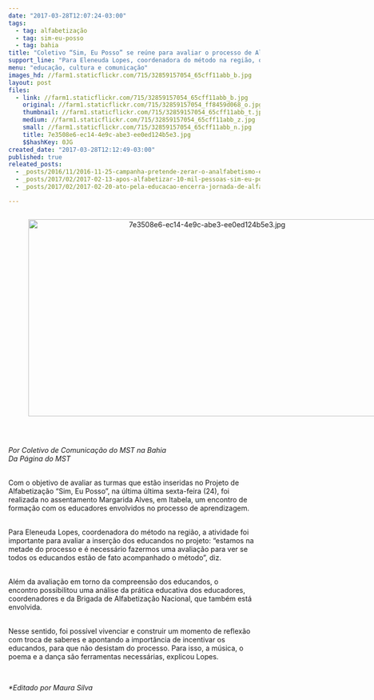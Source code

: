 ```yaml
---
date: "2017-03-28T12:07:24-03:00"
tags:
  - tag: alfabetização
  - tag: sim-eu-posso
  - tag: bahia
title: "Coletivo “Sim, Eu Posso” se reúne para avaliar o processo de Alfabetização"
support_line: "Para Eleneuda Lopes, coordenadora do método na região, o espaço foi muito importante, “pois estamos na metade do processo e é necessário fazermos uma avaliação para ver se todos os educandos estão de fato acompanhado o método”"
menu: "educação, cultura e comunicação"
images_hd: //farm1.staticflickr.com/715/32859157054_65cff11abb_b.jpg
layout: post
files:
  - link: //farm1.staticflickr.com/715/32859157054_65cff11abb_b.jpg
    original: //farm1.staticflickr.com/715/32859157054_ff8459d068_o.jpg
    thumbnail: //farm1.staticflickr.com/715/32859157054_65cff11abb_t.jpg
    medium: //farm1.staticflickr.com/715/32859157054_65cff11abb_z.jpg
    small: //farm1.staticflickr.com/715/32859157054_65cff11abb_n.jpg
    title: 7e3508e6-ec14-4e9c-abe3-ee0ed124b5e3.jpg
    $$hashKey: 0JG
created_date: "2017-03-28T12:12:49-03:00"
published: true
releated_posts:
  - _posts/2016/11/2016-11-25-campanha-pretende-zerar-o-analfabetismo-em-11-assentamentos-do-mst-na-bahia.md
  - _posts/2017/02/2017-02-13-apos-alfabetizar-10-mil-pessoas-sim-eu-posso-sera-ampliado-para-outros-municipios.md
  - _posts/2017/02/2017-02-20-ato-pela-educacao-encerra-jornada-de-alfabetizacao-no-maranhao.md

---
```

<div style="text-align:center">
<figure class="image" style="display:inline-block"><img alt="7e3508e6-ec14-4e9c-abe3-ee0ed124b5e3.jpg" height="394" src="//farm1.staticflickr.com/715/32859157054_65cff11abb_b.jpg" width="700" />
<figcaption></figcaption>
</figure>
</div>

<p>&nbsp;</p>

<p><em>Por Coletivo de Comunica&ccedil;&atilde;o do MST na Bahia<br />
Da P&aacute;gina do MST</em></p>

<p><br />
Com o objetivo de avaliar as turmas que est&atilde;o inseridas no Projeto de Alfabetiza&ccedil;&atilde;o &ldquo;Sim, Eu Posso&rdquo;, na &uacute;ltima &uacute;ltima sexta-feira (24), foi realizada no assentamento Margarida Alves, em Itabela, um encontro de forma&ccedil;&atilde;o com os educadores envolvidos no processo de aprendizagem.</p>

<p><br />
Para Eleneuda Lopes, coordenadora do m&eacute;todo na regi&atilde;o, a atividade foi importante para avaliar a inser&ccedil;&atilde;o dos educandos no projeto: &ldquo;estamos na metade do processo e &eacute; necess&aacute;rio fazermos uma avalia&ccedil;&atilde;o para ver se todos os educandos est&atilde;o de fato acompanhado o m&eacute;todo&rdquo;, diz.&nbsp;</p>

<p><br />
Al&eacute;m da avalia&ccedil;&atilde;o em torno da compreens&atilde;o dos educandos, o encontro&nbsp;possibilitou uma an&aacute;lise da pr&aacute;tica educativa dos educadores, coordenadores e da Brigada de Alfabetiza&ccedil;&atilde;o Nacional, que tamb&eacute;m est&aacute; envolvida.</p>

<p><br />
Nesse sentido, foi poss&iacute;vel vivenciar e construir um momento de reflex&atilde;o com troca de saberes e apontando a import&acirc;ncia de incentivar os educandos, para que n&atilde;o desistam do processo. Para isso, a m&uacute;sica, o poema e a dan&ccedil;a s&atilde;o ferramentas necess&aacute;rias, explicou Lopes.</p>

<p>&nbsp;</p>

<p><em>*Editado&nbsp;por Maura Silva&nbsp;</em></p>
